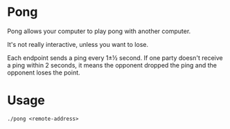 Pong
====

Pong allows your computer to play pong with another computer.

It's not really interactive, unless you want to lose.

Each endpoint sends a ping every 1±½ second. If one party doesn't receive
a ping within 2 seconds, it means the opponent dropped the ping and the
opponent loses the point.

Usage
=====

    ./pong <remote-address>

